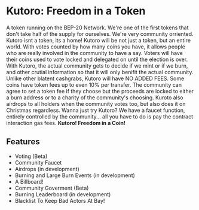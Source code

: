 # Kutoro: Freedom in a Token
A token running on the BEP-20 Network. We're one of the first tokens that don't take half of the supply for ourselves. We're very community orriented. Kutoro isnt a token, its a home! Kutoro will be not just a token, but an entire world. With votes counted by how many coins you have, it allows people who are really involved in the community to have a say. Voters will have their coins used to vote locked and delegated on until the election is over. With Kutoro, the actual community gets to decide if we mint or if we burn, and other crutial information so that it will only benifit the actual community. Unlike other blatent cashgrabs, Kutoro will have NO ADDED FEES. Some coins have token fees up to even 10% per transfer. The community can agree to set a token fee if they choose but the proceeds are locked to either a burn address or to a charity of the community's choosing. Kuroto also airdrops to all holders when the community votes too, but also does it on Christmas regardless. Wanna just try Kutoro? We have a faucet function, entirely controlled by the community... all you have to do is pay the contract interaction gas fees. **Kutoro! Freedom in a Coin!**

## Features
* Voting (Beta)
* Community Faucet
* Airdrops (in development)
* Burning and Large Burn Events (in development)
* A Billboard! 
* Community Goverment (Beta)
* Burning Leaderboard (in development)
* Blacklist To Keep Bad Actors At Bay!
